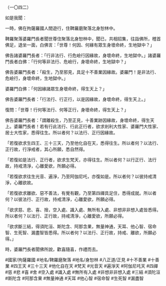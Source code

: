 （一〇四二）

如是我聞：

一時，佛在拘薩羅國人間遊行，住鞞羅磨聚落北身恕林中。

鞞羅聚落婆羅門長者聞世尊住聚落北身恕林中，聞已，共相招集，往詣佛所，稽首佛足，退坐一面，白佛言：「世尊！何因、何緣有眾生身壞命終，生地獄中？」

佛告諸婆羅門長者：「行非法行、行危嶮行因緣故，身壞命終，生地獄中。」諸婆羅門長者白佛：「行何等非法行、危嶮行，身壞命終，生地獄中？」

佛告婆羅門長者：「殺生，乃至邪見，具足十不善業因緣故。婆羅門！是非法行、危嶮行，身壞命終，生地獄中。」

婆羅門白佛：「何因緣諸眾生身壞命終，得生天上？」

佛告婆羅門長者：「行法行、行正行，以是因緣故，身壞命終，得生天上。」

復問：「世尊！行何等法行、何等正行，身壞命終，得生天上？」

佛告婆羅門長者：「謂離殺生，乃至正見，十善業跡因緣故，身壞命終，得生天上。婆羅門長者！若有行此法行、行此正行者，欲求剎利大性家、婆羅門大性家、居士大性家，悉得往生。所以者何？以法行、正行因緣故。

「若復欲求生四王、三十三天，乃至他化自在天，悉得往生。所以者何？以法行、正行故，行淨戒者，其心所願，悉自然得。

「若復如是法行、正行者，欲求生梵天，亦得往生。所以者何？以行正行、法行故，持戒清淨，心離愛欲，所願必得。

「若復欲求往生光音、遍淨，乃至阿伽尼吒，亦復如是。所以者何？以彼持戒清淨，心離欲故。

「若復欲求離欲、惡不善法，有覺有觀，乃至第四禪具足住，悉得成就。所以者何？以彼法行、正行故，持戒清淨，心離愛欲，所願必得。

「欲求慈、悲、喜、捨，空入處、識入處、無所有入處、非想非非想入處皆悉得。所以者何？以法行、正行故，持戒清淨，心離愛欲，所願必得。

「欲求斷三結，得須陀洹、斯陀含、阿那含果，無量神通，天耳、他心智、宿命智、生死智、漏盡智皆悉得。所以者何？以法行、正行故，持戒、離欲，所願必得。」

時，婆羅門長者聞佛所說，歡喜隨喜，作禮而去。

#國家/拘薩羅國
#地名/鞞羅磨聚落
#地名/身恕林
#八正道/正見
#十不善業
#十善業
#四王天
#三十三天
#他化自在天
#梵天
#光音天
#遍淨天
#阿伽尼吒天
#四禪
#慈
#悲
#喜
#舍
#空入處
#識入處
#無所有入處
#非想非非想入處
#三結
#須陀洹
#斯陀含
#阿那含果
#無量神通
#天耳
#他心智
#宿命智
#生死智
#漏盡智
